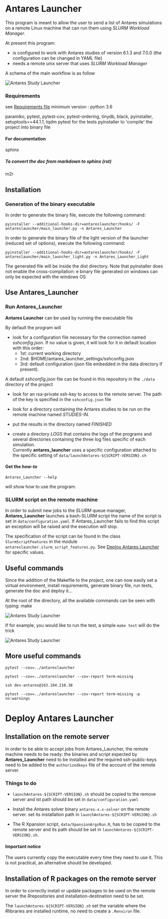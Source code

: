 # Antares Launcher

This program is meant to allow the user to send a list of Antares simulations
on a remote Linux machine that can run them using *SLURM Workload Manager*.

At present this program:

- is configured to work with Antares studies of version 6.1.3 and 7.0.0 (the configuration can be changed in YAML file)
- needs a remote unix server that uses *SLURM Workload Manager*

A schema of the main workflow is as follow

![Antares Study Launcher](./doc/source/schema/antares_flow_chart_AS-FINAL-withbranch-wait.png)

### Requirements
see [Requirements file](./requirements.txt)
minimum version : python 3.6

paramiko, pytest, pytest-cov, pytest-ordering, tinydb, black, pyinstaller, setuptools==44.1.1, tqdm
pytest for the tests
pyinstaller to 'compile' the project into binary file

#### For documentation
sphinx

##### To convert the doc from markdown to sphinx (rst)
m2r

## Installation

### Generation of the binary executable
In order to generate the binary file, execute the following command:

```
pyinstaller --additional-hooks-dir=antareslauncher/hooks/ -F antareslauncher/main_launcher.py -n Antares_Launcher
```

In order to generate the binary file of the light version of the launcher (reduced set of options), execute the following command:

```
pyinstaller --additional-hooks-dir=antareslauncher/hooks/ -F antareslauncher/main_launcher_light.py -n Antares_Launcher_Light
```

The generated file will be inside the dist directory. Note that pyinstaller does not enable the cross-compilation: e binary file generated on windows can only be expected with the windows OS

## Use Antares_Launcher

### Run Antares_Launcher
**Antares Launcher** can be used by running the executable file

By default the program will

- look for a configuration file necessary for the connection
named *sshconfig.json*.
If no value is given, it will look for it in default location with this order:
  - 1st: current working directory
  - 2nd: $HOME/antares_launcher_settings/sshconfig.json
  - 3rd: default configuration (json file embedded in the data directory if present).

A default *sshconfig.json* file can be found in this
repository in the `./data` directory of the project


- look for an rsa-private ssh-key to access to the remote server.
The path of the key is specified in the `sshconfig.json` file

- look for a directory containing
the Antares studies to be run on the remote machine
named *STUDIES-IN*.

- put the results in the directory named
*FINISHED*

- create a directory *LOGS* that contains the logs of the programs
and several directories containing the three log files specific of each simulation.  
Currently **antares_launcher** uses a specific configuration attached to the specific setting of
`data/launchAntares-${SCRIPT-VERSION}.sh`

#### Get the *how-to*
```
Antares_Launcher --help
```
will show how to use the program.

### SLURM script on the remote machine

In order to submit new jobs to the *SLURM* queue manager,
**Antares_Launcher** launches a bash-SLURM script the name of the script is set in `data/configuration.yaml`.
If Antares_Launcher fails to find this script
an exception will be raised and the execution will stop.
 
The specification of the script can be found in the class
`SlurmScriptFeatures` in the module `antareslauncher.slurm_script_features.py`.
See [Deploy Antares Launcher](#deploy-antares-launcher) for specific values.

## Useful commands
Since the addition of the Makefile to the project, one can now easily set a virtual environment, install requirements,
generate binary file, run tests, generate the doc and deploy it...

At the root of the directory, all the available commands can be seen with typing: make

![Antares Study Launcher](./doc/source/schema/make_example.png)

If for example, you would like to run the test, a simple ``make test`` will do the trick

![Antares Study Launcher](./doc/source/schema/make_test_example.png)

## More useful commands
`pytest --cov=../antareslauncher`

`pytest --cov=../antareslauncher --cov-report term-missing`

`ssh dev-antares@163.104.210.38`

`pytest --cov=../antareslauncher --cov-report term-missing -p no:warnings`

# Deploy Antares Launcher
## Installation on the remote server
In order to be able to accept jobs from Antares_Launcher, the remote machine needs to be ready:
the binaries and script expected by **Antares_Launcher** need to be installed and
the required ssh-public-keys need to be added to the `authorizedkeys` file
of the account of the remote server.

### Things to do

- `launchAntares-${SCRIPT-VERSION}.sh` should be copied to the remove server
and ist path should be set in `data/configuration.yaml` 

- Install the Antares solver binary `antares-x.x-solver` on the remote server. 
set its installation path in `launchAntares-${SCRIPT-VERSION}.sh`

- The R Xpansion script, `data/XpansionArgsRun.R`,
has to be copied to the remote server and
 its path should be set in `launchAntares-${SCRIPT-VERSION}.sh`.
 
#### Important notice
The users currently copy the executable every time they need to use it.
This is not practical, an alternative should be developed. 

## Installation of R packages on the remote server
In order to correctly install or update packages to be used on the remote server 
the *R*repositories and installation-destination need to be set.

The `launchAntares-${SCRIPT-VERSION}.sh` set the variable where the *R*libraries are installed runtime,
 no need to create a `.Renviron` file.
